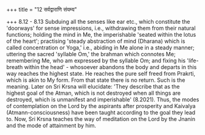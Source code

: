 +++
title = "12 सर्वद्वाराणि संयम्य"

+++
8.12 - 8.13 Subduing all the senses like ear etc., which constitute the
'doorways' for sense impressions, i.e., withdrawing them from their
natural functions; holding the mind in Me, the imperishable 'seated
within the lotus of the heart'; practising 'steady abstraction of mind
(Dharana) which is called concentration or Yoga,' i.e., abiding in Me
alone in a steady manner; uttering the sacred 'syllable Om,' the brahman
which connotes Me; remembering Me, who am expressed by the syllable Om;
and fixing his 'life-breath within the head' - whosoever abandons the
body and departs in this way reaches the highest state. He reaches the
pure self freed from Prakrti, which is akin to My form. From that state
there is no return. Such is the meaning. Later on Sri Krsna will
elucidate: 'They describe that as the highest goal of the Atman, which
is not destroyed when all things are destroyed, which is unmanifest and
imperishable' (8.2021). Thus, the modes of contemplation on the Lord by
the aspirants after prosperity and Kaivalya (Atmann-consciousness) have
been taught according to the goal they lead to. Now, Sri Krsna teaches
the way of meditation on the Lord by the Jnanin and the mode of
attainment by him.
